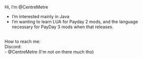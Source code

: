 Hi, I’m @CentreMetre
- I’m interested mainly in Java
- I’m wanting to learn LUA for Payday 2 mods, and the language necessary for PayDay 3 mods when that releases. <br>
<br>
How to reach me: <br>
Discord: <br>
- @CentreMetre (I'm not on there much tho) <br>

<!---
CentreMetre/CentreMetre is a ✨ special ✨ repository because its `README.md` (this file) appears on your GitHub profile.
You can click the Preview link to take a look at your changes.
--->
